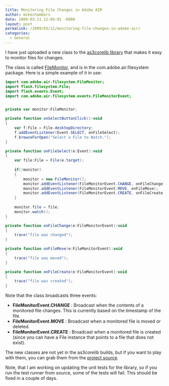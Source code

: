 ```yaml
---
title: Monitoring File Changes in Adobe AIR
author: mikechambers
date: 2009-03-11 12:04:01 -0800
layout: post
permalink: /2009/03/11/monitoring-file-changes-in-adobe-air/
categories:
  - General
---
```



I have just uploaded a new class to the [as3corelib library][1] that makes it easy to monitor files for changes.

The class is called [FileMonitor][2], and is in the com.adobe.air.filesystem package. Here is a simple example of it in use:  
<!--more-->

``` actionscript
import com.adobe.air.filesystem.FileMonitor;
import flash.filesystem.File;
import flash.events.Event;
import com.adobe.air.filesystem.events.FileMonitorEvent;


private var monitor:FileMonitor;

private function onSelectButtonClick():void
{
	var f:File = File.desktopDirectory;
	f.addEventListener(Event.SELECT, onFileSelect);
	f.browseForOpen("Select a File to Watch.");
}

private function onFileSelect(e:Event):void
{
	var file:File = File(e.target);
	
	if(!monitor)
	{
		monitor = new FileMonitor();
		monitor.addEventListener(FileMonitorEvent.CHANGE, onFileChange);
		monitor.addEventListener(FileMonitorEvent.MOVE, onFileMove);
		monitor.addEventListener(FileMonitorEvent.CREATE, onFileCreate);
	}
	
	monitor.file = file;
	monitor.watch();
}

private function onFileChange(e:FileMonitorEvent):void
{
	trace("file was changed");
}

private function onFileMove(e:FileMonitorEvent):void
{
	trace("file was moved");	
}

private function onFileCreate(e:FileMonitorEvent):void
{
	trace("file was created");
}
```

Note that the class broadcasts three events:

*   **FileMonitorEvent.CHANGE** : Broadcast when the contents of a monitored file changes. This is currently based on the timestamp of the file.
*   **FileMonitorEvent.MOVE** : Broadcast when a monitored file is moved or deleted.
*   **FileMonitorEvent.CREATE** : Broadcast when a monitored file is created (since you can have a File instance that points to a file that does not exist).

The new classes are not yet in the as3corelib builds, but if you want to play with them, you can grab them from the [project source][3]. 

Note, that I am working on updating the unit tests for the library, so if you run the test runner from source, some of the tests will fail. This should be fixed in a couple of days.

 [1]: http://code.google.com/p/as3corelib/
 [2]: http://code.google.com/p/as3corelib/source/browse/trunk/src/com/adobe/air/filesystem/FileMonitor.as
 [3]: http://code.google.com/p/as3corelib/source/checkout